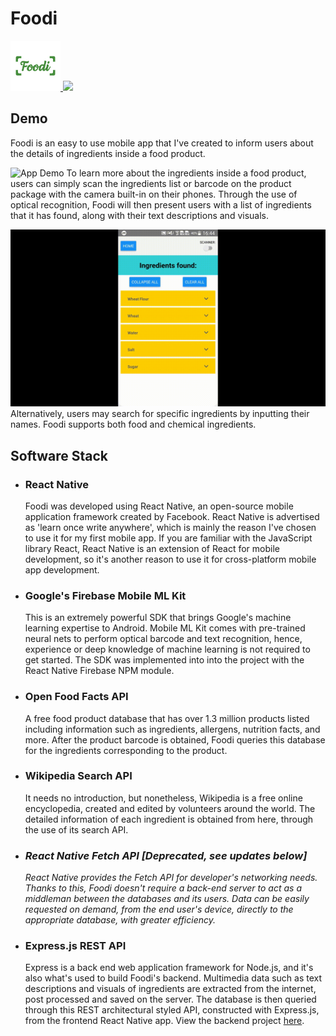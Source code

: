 # Foodi


<a href="https://play.google.com/store/apps/details?id=com.SaltyNerd.Foodi" target="_blank">
  <img src="Images/foodi%20logo-white-bg-512x512.jpg" height="80"/>
  <img src="https://play.google.com/intl/en_us/badges/static/images/badges/en_badge_web_generic.png" height="80"/>
</a>

## Demo
Foodi is an easy to use mobile app that I've created to inform users about the details of ingredients inside a food product.

![App Demo](Demo/output1.gif)
To learn more about the ingredients inside a food product, users can simply scan the ingredients list or barcode on the product package with the camera built-in on their phones.  Through the use of optical recognition, Foodi will then present users with a list of ingredients that it has found, along with their text descriptions and visuals.

![App Demo](Demo/output2.gif)
Alternatively, users may search for specific ingredients by inputting their names. Foodi supports both food and chemical ingredients.

## Software Stack
- ### React Native
  Foodi was developed using React Native, an open-source mobile application framework created by Facebook. React Native is advertised as 'learn once write anywhere', which is mainly the reason I've chosen to use it for my first mobile app. If you are familiar with the JavaScript library React, React Native is an extension of React for mobile development, so it's another reason to use it for cross-platform mobile app development.
- ### Google's Firebase Mobile ML Kit
  This is an extremely powerful SDK that brings Google's machine learning expertise to Android. Mobile ML Kit comes with pre-trained neural nets to perform optical barcode and text recognition, hence, experience or deep knowledge of machine learning is not required to get started. The SDK was implemented into into the project with the React Native Firebase NPM module.
- ### Open Food Facts API
  A free food product database that has over 1.3 million products listed including information such as ingredients, allergens, nutrition facts, and more. After the product barcode is obtained, Foodi queries this database for the ingredients corresponding to the product.
- ### Wikipedia Search API
  It needs no introduction, but nonetheless, Wikipedia is a free online encyclopedia, created and edited by volunteers around the world. The detailed information of each ingredient is obtained from here, through the use of its search API.

- ### *React Native Fetch API [Deprecated, see updates below]*
  *React Native provides the Fetch API for developer's networking needs. Thanks to this, Foodi doesn't require a back-end server to act as a middleman between the databases and its users. Data can be easily requested on demand, from the end user's device, directly to the appropriate database, with greater efficiency.*

- ### Express.js REST API
  Express is a back end web application framework for Node.js, and it's also what's used to build Foodi's backend. Multimedia data such as text descriptions and visuals of ingredients are extracted from the internet, post processed and saved on the server. The database is then queried through this REST architectural styled API, constructed with Express.js, from the frontend React Native app. View the backend project <a href="https://github.com/markchen8717/Foodi_API">here</a>.
